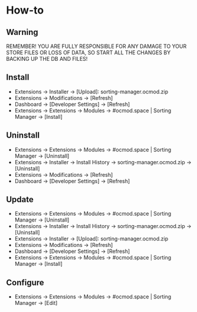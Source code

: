 # How-to

## Warning
REMEMBER! YOU ARE FULLY RESPONSIBLE FOR ANY DAMAGE TO YOUR STORE FILES OR LOSS OF DATA, SO START ALL THE CHANGES BY BACKING UP THE DB AND FILES!

## Install
* Extensions → Installer → [Upload]: sorting-manager.ocmod.zip
* Extensions → Modifications → [Refresh]
* Dashboard → [Developer Settings] → [Refresh]
* Extensions → Extensions → Modules → #ocmod.space | Sorting Manager → [Install]

## Uninstall
* Extensions → Extensions → Modules → #ocmod.space | Sorting Manager → [Uninstall]
* Extensions → Installer → Install History → sorting-manager.ocmod.zip → [Uninstall]
* Extensions → Modifications → [Refresh]
* Dashboard → [Developer Settings] → [Refresh]

## Update
* Extensions → Extensions → Modules → #ocmod.space | Sorting Manager → [Uninstall]
* Extensions → Installer → Install History → sorting-manager.ocmod.zip → [Uninstall]
* Extensions → Installer → [Upload]: sorting-manager.ocmod.zip
* Extensions → Modifications → [Refresh]
* Dashboard → [Developer Settings] → [Refresh]
* Extensions → Extensions → Modules → #ocmod.space | Sorting Manager → [Install]

## Configure
* Extensions → Extensions → Modules → #ocmod.space | Sorting Manager → [Edit]


